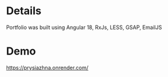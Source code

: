 # Details

Portfolio was built using Angular 18, RxJs, LESS, GSAP, EmailJS
# Demo

https://prysiazhna.onrender.com/


